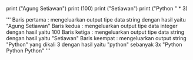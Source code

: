 print ("Agung Setiawan")
print (100)
print ("Setiawan")
print ("Python " * 3)

'''
Baris pertama : mengeluarkan output tipe data string dengan hasil yaitu "Agung Setiawan"
Baris kedua : mengeluarkan output tipe data integer dengan hasil yaitu 100
Baris ketiga : mengeluarkan output tipe data string dengan hasil yaitu "Setiawan"
Baris keempat : mengeluarkan output string "Python" yang dikali 3 dengan hasil yaitu "python" sebanyak 3x "Python Python Python"
'''












